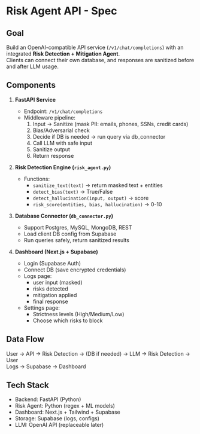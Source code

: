 # Risk Agent API - Spec

## Goal
Build an OpenAI-compatible API service (`/v1/chat/completions`) with an integrated **Risk Detection + Mitigation Agent**.  
Clients can connect their own database, and responses are sanitized before and after LLM usage.  

## Components
1. **FastAPI Service**
   - Endpoint: `/v1/chat/completions`
   - Middleware pipeline:
     1. Input → Sanitize (mask PII: emails, phones, SSNs, credit cards)
     2. Bias/Adversarial check
     3. Decide if DB is needed → run query via db_connector
     4. Call LLM with safe input
     5. Sanitize output
     6. Return response

2. **Risk Detection Engine (`risk_agent.py`)**
   - Functions:
     - `sanitize_text(text)` → return masked text + entities
     - `detect_bias(text)` → True/False
     - `detect_hallucination(input, output)` → score
     - `risk_score(entities, bias, hallucination)` → 0-10

3. **Database Connector (`db_connector.py`)**
   - Support Postgres, MySQL, MongoDB, REST
   - Load client DB config from Supabase
   - Run queries safely, return sanitized results

4. **Dashboard (Next.js + Supabase)**
   - Login (Supabase Auth)
   - Connect DB (save encrypted credentials)
   - Logs page:
     - user input (masked)
     - risks detected
     - mitigation applied
     - final response
   - Settings page:
     - Strictness levels (High/Medium/Low)
     - Choose which risks to block

## Data Flow
User → API → Risk Detection → (DB if needed) → LLM → Risk Detection → User  
Logs → Supabase → Dashboard

## Tech Stack
- Backend: FastAPI (Python)
- Risk Agent: Python (regex + ML models)
- Dashboard: Next.js + Tailwind + Supabase
- Storage: Supabase (logs, configs)
- LLM: OpenAI API (replaceable later)

